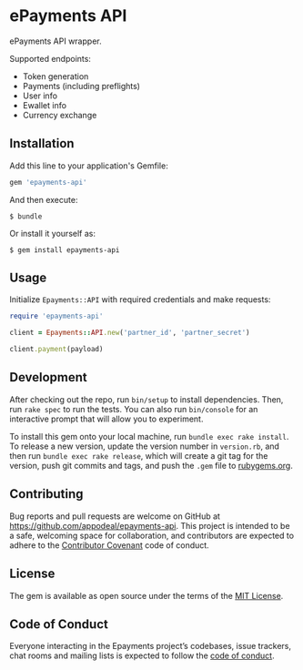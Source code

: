 # ePayments API

ePayments API wrapper.

Supported endpoints:

- Token generation
- Payments (including preflights)
- User info
- Ewallet info
- Currency exchange

## Installation

Add this line to your application's Gemfile:

```ruby
gem 'epayments-api'
```

And then execute:

    $ bundle

Or install it yourself as:

    $ gem install epayments-api

## Usage

Initialize `Epayments::API` with required credentials and make requests:

```ruby
require 'epayments-api'

client = Epayments::API.new('partner_id', 'partner_secret')

client.payment(payload)
```



## Development

After checking out the repo, run `bin/setup` to install dependencies. Then, run `rake spec` to run the tests. You can also run `bin/console` for an interactive prompt that will allow you to experiment.

To install this gem onto your local machine, run `bundle exec rake install`. To release a new version, update the version number in `version.rb`, and then run `bundle exec rake release`, which will create a git tag for the version, push git commits and tags, and push the `.gem` file to [rubygems.org](https://rubygems.org).

## Contributing

Bug reports and pull requests are welcome on GitHub at https://github.com/appodeal/epayments-api. This project is intended to be a safe, welcoming space for collaboration, and contributors are expected to adhere to the [Contributor Covenant](http://contributor-covenant.org) code of conduct.

## License

The gem is available as open source under the terms of the [MIT License](https://opensource.org/licenses/MIT).

## Code of Conduct

Everyone interacting in the Epayments project’s codebases, issue trackers, chat rooms and mailing lists is expected to follow the [code of conduct](https://github.com/appodeal/epayments-api/blob/master/CODE_OF_CONDUCT.md).
